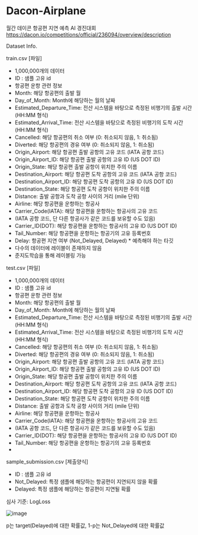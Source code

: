 # Dacon-Airplane
월간 데이콘 항공편 지연 예측 AI 경진대회
https://dacon.io/competitions/official/236094/overview/description

Dataset Info.

train.csv [파일]

- 1,000,000개의 데이터
- ID : 샘플 고유 id
- 항공편 운항 관련 정보
- Month: 해당 항공편의 출발 월
- Day_of_Month: Month에 해당하는 월의 날짜
- Estimated_Departure_Time: 전산 시스템을 바탕으로 측정된 비행기의 출발 시간 (HH:MM 형식)
- Estimated_Arrival_Time: 전산 시스템을 바탕으로 측정된 비행기의 도착 시간 (HH:MM 형식)
- Cancelled: 해당 항공편의 취소 여부 (0: 취소되지 않음, 1: 취소됨)
- Diverted: 해당 항공편의 경유 여부 (0: 취소되지 않음, 1: 취소됨)
- Origin_Airport: 해당 항공편 출발 공항의 고유 코드 (IATA 공항 코드)
- Origin_Airport_ID: 해당 항공편 출발 공항의 고유 ID (US DOT ID)
- Origin_State: 해당 항공편 출발 공항이 위치한 주의 이름
- Destination_Airport: 해당 항공편 도착 공항의 고유 코드 (IATA 공항 코드)
- Destination_Airport_ID: 해당 항공편 도착 공항의 고유 ID (US DOT ID)
- Destination_State: 해당 항공편 도착 공항이 위치한 주의 이름
- Distance: 출발 공항과 도착 공항 사이의 거리 (mile 단위)
- Airline: 해당 항공편을 운항하는 항공사
- Carrier_Code(IATA): 해당 항공편을 운항하는 항공사의 고유 코드 
- (IATA 공항 코드, 단 다른 항공사가 같은 코드를 보유할 수도 있음)
- Carrier_ID(DOT): 해당 항공편을 운항하는 항공사의 고유 ID (US DOT ID)
- Tail_Number: 해당 항공편을 운항하는 항공기의 고유 등록번호
- Delay: 항공편 지연 여부 (Not_Delayed, Delayed) * 예측해야 하는 타깃
- 다수의 데이터에 레이블이 존재하지 않음
- 준지도학습을 통해 레이블링 가능


test.csv [파일]
- 1,000,000개의 데이터
- ID : 샘플 고유 id
- 항공편 운항 관련 정보
- Month: 해당 항공편의 출발 월
- Day_of_Month: Month에 해당하는 월의 날짜
- Estimated_Departure_Time: 전산 시스템을 바탕으로 측정된 비행기의 출발 시간 (HH:MM 형식)
- Estimated_Arrival_Time: 전산 시스템을 바탕으로 측정된 비행기의 도착 시간 (HH:MM 형식)
- Cancelled: 해당 항공편의 취소 여부 (0: 취소되지 않음, 1: 취소됨)
- Diverted: 해당 항공편의 경유 여부 (0: 취소되지 않음, 1: 취소됨)
- Origin_Airport: 해당 항공편 출발 공항의 고유 코드 (IATA 공항 코드)
- Origin_Airport_ID: 해당 항공편 출발 공항의 고유 ID (US DOT ID)
- Origin_State: 해당 항공편 출발 공항이 위치한 주의 이름
- Destination_Airport: 해당 항공편 도착 공항의 고유 코드 (IATA 공항 코드)
- Destination_Airport_ID: 해당 항공편 도착 공항의 고유 ID (US DOT ID)
- Destination_State: 해당 항공편 도착 공항이 위치한 주의 이름
- Distance: 출발 공항과 도착 공항 사이의 거리 (mile 단위)
- Airline: 해당 항공편을 운항하는 항공사
- Carrier_Code(IATA): 해당 항공편을 운항하는 항공사의 고유 코드 
- (IATA 공항 코드, 단 다른 항공사가 같은 코드를 보유할 수도 있음)
- Carrier_ID(DOT): 해당 항공편을 운항하는 항공사의 고유 ID (US DOT ID)
- Tail_Number: 해당 항공편을 운항하는 항공기의 고유 등록번호
- 

sample_submission.csv [제출양식]
- ID : 샘플 고유 id
- Not_Delayed: 특정 샘플에 해당하는 항공편이 지연되지 않을 확률
- Delayed: 특정 샘플에 해당하는 항공편이 지연될 확률


심사 기준: LogLoss
	
![image](https://user-images.githubusercontent.com/97518829/231032180-cf74e2c2-ff95-4b5e-b2b7-61561d27df61.png)

p는 target(Delayed)에 대한 확률값, 1-p는 Not_Delayed에 대한 확률값
